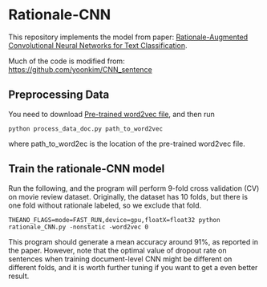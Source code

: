 # Rationale-CNN
This repository implements the model from paper: [Rationale-Augmented Convolutional Neural Networks for Text Classification](https://arxiv.org/pdf/1605.04469v2.pdf). 

Much of the code is modified from: https://github.com/yoonkim/CNN_sentence

## Preprocessing Data
You need to download [Pre-trained word2vec file](https://code.google.com/p/word2vec/), and then run
```
python process_data_doc.py path_to_word2vec
```
where path_to_word2ec is the location of the pre-trained word2vec file. 

## Train the rationale-CNN model
Run the following, and the program will perform 9-fold cross validation (CV) on movie review dataset. Originally, the dataset has 10 folds, but there is one fold without rationale labeled, so we exclude that fold. 
```
THEANO_FLAGS=mode=FAST_RUN,device=gpu,floatX=float32 python rationale_CNN.py -nonstatic -word2vec 0
```
This program should generate a mean accuracy around 91%, as reported in the paper. However, note that the optimal value of dropout rate on sentences when training document-level CNN might be different on different folds, and it is worth further tuning if you want to get a even better result. 

